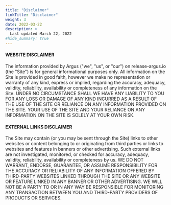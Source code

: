 ```yaml
---
title: "Disclaimer"
linkTitle: "Disclaimer"
weight: 3
date: 2022-03-22
description: >
  Last updated March 22, 2022
#hide_summary: true
---
```


#### WEBSITE DISCLAIMER

The information provided by Argus ("we", "us", or "our") on release-argus.io (the "Site") is for general informational purposes
only. All information on the Site is provided in good faith, however we make no representation or warranty of any kind, express
or implied, regarding the accuracy, adequacy, validity, reliability, availability or completeness of any information on the Site.
UNDER NO CIRCUMSTANCE SHALL WE HAVE ANY LIABILITY TO YOU FOR ANY LOSS OR DAMAGE OF ANY KIND INCURRED AS A
RESULT OF THE USE OF THE SITE OR RELIANCE ON ANY INFORMATION PROVIDED ON THE SITE. YOUR USE OF THE SITE AND
YOUR RELIANCE ON ANY INFORMATION ON THE SITE IS SOLELY AT YOUR OWN RISK.


#### EXTERNAL LINKS DISCLAIMER

The Site may contain (or you may be sent through the Site) links to other websites or content belonging to or originating from
third parties or links to websites and features in banners or other advertising. Such external links are not investigated,
monitored, or checked for accuracy, adequacy, validity, reliability, availability or completeness by us. WE DO NOT WARRANT,
ENDORSE, GUARANTEE, OR ASSUME RESPONSIBILITY FOR THE ACCURACY OR RELIABILITY OF ANY INFORMATION OFFERED BY
THIRD-PARTY WEBSITES LINKED THROUGH THE SITE OR ANY WEBSITE OR FEATURE LINKED IN ANY BANNER OR OTHER
ADVERTISING. WE WILL NOT BE A PARTY TO OR IN ANY WAY BE RESPONSIBLE FOR MONITORING ANY TRANSACTION BETWEEN
YOU AND THIRD-PARTY PROVIDERS OF PRODUCTS OR SERVICES.

